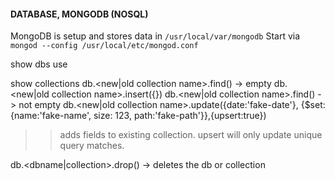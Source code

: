 #### DATABASE, MONGODB (NOSQL)
MongoDB is setup and stores data in `/usr/local/var/mongodb`
Start via `mongod --config /usr/local/etc/mongod.conf`

show dbs
use <dbname>

show collections
db.<new|old collection name>.find() -> empty
db.<new|old collection name>.insert({})
db.<new|old collection name>.find() -> not empty
db.<new|old collection name>.update({date:'fake-date'}, {$set: {name:'fake-name', size: 123, path:'fake-path'}},{upsert:true})
>> adds fields to existing collection. upsert will only update unique query matches.

db.<dbname|collection>.drop() -> deletes the db or collection


#### 

